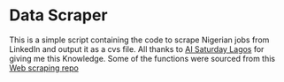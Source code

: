 # Data Scraper
This is a simple script containing the code to scrape Nigerian jobs from LinkedIn and output it as a cvs file. All thanks to [AI Saturday Lagos](https://github.com/AISaturdaysLagos) for giving me this Knowledge. Some of the functions were sourced from this [Web scraping repo](https://github.com/AISaturdaysLagos/cohort7_practicals/tree/main/2_Webscraping_and_Data_Labelling)